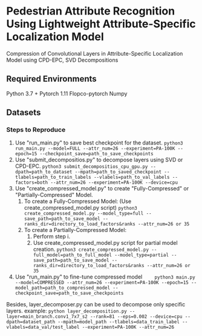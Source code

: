 # Pedestrian Attribute Recognition Using Lightweight Attribute-Specific Localization Model
Compression of  Convolutional Layers in Attribute-Specific Localization Model using CPD-EPC, SVD Decompositions

## **Required Environments**
Python 3.7 +
Pytorch 1.11
Flopco-pytorch 
Numpy

## **Datasets**

### **Steps to Reproduce**
1. Use "run_main.py" to save best checkpoint for the dataset.
    `python3 run_main.py --model=FULL --attr_num=26 --experiment=PA-100K --epoch=15 --checkpoint_save=path_to_save_checkpoints`
2. Use "submit_decompositios.py" to decompose layers using SVD or CPD-EPC.
   `python3 submit_decompositios_cpu_gpu.py --dpath=path_to_dataset --mpath=path_to_saved_checkpoint --tlabels=path_to_train_labels --vlabels=path_to_val_labels --factors=both --attr_num=26 --experiment=PA-100K --device=cpu`
3. Use "create_compressed_model.py" to create "Fully-Compressed" or "Partially-Compressed" Model.
   1. To create a Fully-Compressed Model:
      (Use create_compressed_model.py script)
      `python3 create_compressed_model.py --model_type=full --save_path=path_to_save_model --ranks_dir=directory_to_load_factors&ranks --attr_num=26 or 35`
   2. To create a Partially-Compressed Model:
      1. Perform step i.
      2. Use create_compressed_model.py script for partial model creation.
           `python3 create_compressed_model.py --full_model=path_to_full_model --model_type=partial --save_path=path_to_save_model --ranks_dir=directory_to_load_factors&ranks --attr_num=26 or 35`
4. Use "run_main.py" to fine-tune compressed model
`    python3 main.py --model=COMPRESSED --attr_num=26 --experiment=PA-100K --epoch=15 --model_path=path_to_compressed_model --checkpoint_save=path_to_save_checkpoints`

Besides,
layer_decomposer.py can be used to decompose only specific layers.
example:
`python layer_decomposition.py --layer=main_branch.conv1_7x7_s2 --rank=81 --eps=0.002 --device=cpu --dpath=dataset_path --mpath=model_path --tlabels=data_train_label --vlabels=data_val/test_label --experiment=PA-100K --attr_num=26
`